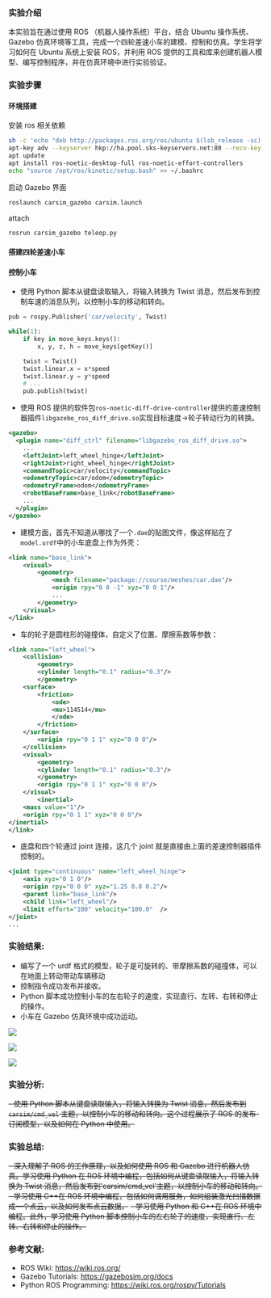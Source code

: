 ### 实验介绍

本实验旨在通过使用 ROS （机器人操作系统）平台，结合 Ubuntu 操作系统、Gazebo 仿真环境等工具，完成一个四轮差速小车的建模、控制和仿真。学生将学习如何在 Ubuntu 系统上安装 ROS，并利用 ROS 提供的工具和库来创建机器人模型、编写控制程序，并在仿真环境中进行实验验证。

### 实验步骤

#### 环境搭建

安装 ros 相关依赖

```bash
sh -c 'echo "deb http://packages.ros.org/ros/ubuntu $(lsb_release -sc) main" > /etc/apt/sources.list.d/ros-latest.list'
apt-key adv --keyserver hkp://ha.pool.sks-keyservers.net:80 --recv-key 421C365BD9FF1F717815A3895523BAEEB01FA116
apt update
apt install ros-noetic-desktop-full ros-noetic-effort-controllers
echo "source /opt/ros/kinetic/setup.bash" >> ~/.bashrc
```

启动 Gazebo 界面

```bash
roslaunch carsim_gazebo carsim.launch
```

attach

```bash
rosrun carsim_gazebo teleop.py
```

#### 搭建四轮差速小车

#### 控制小车

- 使用 Python 脚本从键盘读取输入，将输入转换为 Twist 消息，然后发布到控制车速的消息队列，以控制小车的移动和转向。

```python
pub = rospy.Publisher('car/velocity', Twist)

while(1):
    if key in move_keys.keys():
        x, y, z, h = move_keys[getKey()]

    twist = Twist()
    twist.linear.x = x*speed
    twist.linear.y = y*speed
    # ...
    pub.publish(twist)
```

- 使用 ROS 提供的软件包`ros-noetic-diff-drive-controller`提供的差速控制器插件`libgazebo_ros_diff_drive.so`实现目标速度->轮子转动行为的转换。

```xml
<gazebo>
  <plugin name="diff_ctrl" filename="libgazebo_ros_diff_drive.so">
    ...
    <leftJoint>left_wheel_hinge</leftJoint>
    <rightJoint>right_wheel_hinge</rightJoint>
    <commandTopic>car/velocity</commandTopic>
    <odometryTopic>car/odom</odometryTopic>
    <odometryFrame>odom</odometryFrame>
    <robotBaseFrame>base_link</robotBaseFrame>
    ...
  </plugin>
</gazebo>
```

- 建模方面，首先不知道从哪找了一个`.dae`的贴图文件，像这样贴在了`model.urdf`中的小车底盘上作为外壳：

```xml
<link name="base_link">
    <visual>
        <geometry>
            <mesh filename="package://course/meshes/car.dae"/>
            <origin rpy="0 0 -1" xyz="0 0 1"/>
            ...
        </geometry>
    </visual>
</link>
```

- 车的轮子是圆柱形的碰撞体，自定义了位置、摩擦系数等参数：

```xml
<link name="left_wheel">
    <collision>
        <geometry>
        <cylinder length="0.1" radius="0.3"/>
        </geometry>
    <surface>
        <friction>
            <ode>
            <mu>114514</mu>
            </ode>
        </friction>
    </surface>
        <origin rpy="0 1 1" xyz="0 0 0"/>
    </collision>
    <visual>
        <geometry>
        <cylinder length="0.1" radius="0.3"/>
        </geometry>
        <origin rpy="0 1 1" xyz="0 0 0"/>
    </visual>
        <inertial>
    <mass value="1"/>
    <origin rpy="0 1 1" xyz="0 0 0"/>
</inertial>
</link>
```

- 底盘和四个轮通过 joint 连接，这几个 joint 就是直接由上面的差速控制器插件控制的。

```xml
<joint type="continuous" name="left_wheel_hinge">
    <axis xyz="0 1 0"/>
    <origin rpy="0 0 0" xyz="1.25 0.8 0.2"/>
    <parent link="base_link"/>
    <child link="left_wheel"/>
    <limit effort="100" velocity="100.0"  />
</joint>
...
```

### 实验结果:

- 编写了一个 urdf 格式的模型，轮子是可旋转的、带摩擦系数的碰撞体，可以在地面上转动带动车辆移动
- 控制指令成功发布并接收。
- Python 脚本成功控制小车的左右轮子的速度，实现直行、左转、右转和停止的操作。
- 小车在 Gazebo 仿真环境中成功运动。

![](https://pic.l1nyz-tel.cc/202404082220223.png)

![](https://pic.l1nyz-tel.cc/202404082221903.png)

![](https://pic.l1nyz-tel.cc/202404082221545.png)

### 实验分析:

~~- 使用 Python 脚本从键盘读取输入，将输入转换为 Twist 消息，然后发布到 `carsim/cmd_vel` 主题，以控制小车的移动和转向。这个过程展示了 ROS 的发布-订阅模型，以及如何在 Python 中使用。~~

### 实验总结:

~~- 深入理解了 ROS 的工作原理，以及如何使用 ROS 和 Gazebo 进行机器人仿真。学习使用 Python 在 ROS 环境中编程，包括如何从键盘读取输入，将输入转换为 Twist 消息，然后发布到'carsim/cmd_vel'主题，以控制小车的移动和转向。~~
~~- 学习使用 C++在 ROS 环境中编程，包括如何调用服务，如何组装激光扫描数据成一个点云，以及如何发布点云数据。~~
~~- 学习使用 Python 和 C++在 ROS 环境中编程。此外，学习使用 Python 脚本控制小车的左右轮子的速度，实现直行、左转、右转和停止的操作。~~

### 参考文献:

- ROS Wiki: https://wiki.ros.org/
- Gazebo Tutorials: https://gazebosim.org/docs
- Python ROS Programming: https://wiki.ros.org/rospy/Tutorials
